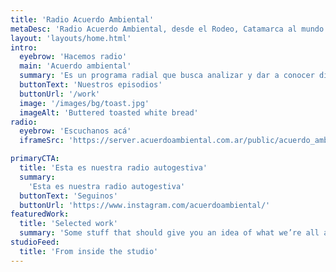 ```yaml
---
title: 'Radio Acuerdo Ambiental'
metaDesc: 'Radio Acuerdo Ambiental, desde el Rodeo, Catamarca al mundo'
layout: 'layouts/home.html'
intro:
  eyebrow: 'Hacemos radio'
  main: 'Acuerdo ambiental'
  summary: 'Es un programa radial que busca analizar y dar a conocer diferentes organizaciones, proyectos y prácticas socioambientales que se desarrollan en la Provincia de Catamarca. Se emite los días domingos de 18 a 19hs por Radio Ambato Fm 93.5, Ambato.'
  buttonText: 'Nuestros episodios'
  buttonUrl: '/work'
  image: '/images/bg/toast.jpg'
  imageAlt: 'Buttered toasted white bread'
radio:
  eyebrow: 'Escuchanos acá'
  iframeSrc: 'https://server.acuerdoambiental.com.ar/public/acuerdo_ambiental/embed?theme=light'

primaryCTA:
  title: 'Esta es nuestra radio autogestiva'
  summary:
    'Esta es nuestra radio autogestiva'
  buttonText: 'Seguinos'
  buttonUrl: 'https://www.instagram.com/acuerdoambiental/'
featuredWork:
  title: 'Selected work'
  summary: 'Some stuff that should give you an idea of what we’re all about.'
studioFeed:
  title: 'From inside the studio'
---
```

